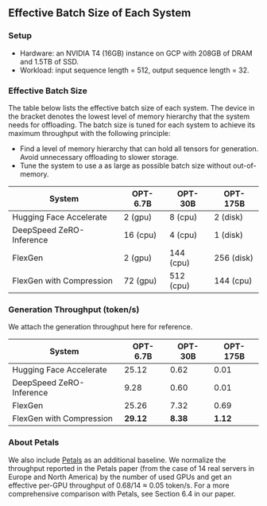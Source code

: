 ## Effective Batch Size of Each System

### Setup
- Hardware: an NVIDIA T4 (16GB) instance on GCP with 208GB of DRAM and 1.5TB of SSD.  
- Workload: input sequence length = 512, output sequence length = 32.

### Effective Batch Size

The table below lists the effective batch size of each system.
The device in the bracket denotes the lowest level of memory hierarchy that the system needs for offloading.
The batch size is tuned for each system to achieve its maximum throughput with the following principle:
- Find a level of memory hierarchy that can hold all tensors for generation. Avoid unnecessary offloading to slower storage.
- Tune the system to use a as large as possible batch size without out-of-memory.

| System | OPT-6.7B | OPT-30B | OPT-175B |
| ------ | -------- | ------- | -------- |
| Hugging Face Accelerate  | 2  (gpu) | 8 (cpu)   | 2 (disk)   |
| DeepSpeed ZeRO-Inference | 16 (cpu) | 4 (cpu)   | 1 (disk)   |
| FlexGen                  | 2  (gpu) | 144 (cpu) | 256 (disk) |
| FlexGen with Compression | 72 (gpu) | 512 (cpu) | 144 (cpu)  |

### Generation Throughput (token/s)
We attach the generation throughput here for reference.

| System | OPT-6.7B | OPT-30B | OPT-175B |
| ------ | -------- | ------- | -------- |
| Hugging Face Accelerate   | 25.12 | 0.62 | 0.01 |
| DeepSpeed ZeRO-Inference | 9.28  | 0.60 | 0.01 |
| FlexGen                  | 25.26 | 7.32 | 0.69 |
| FlexGen with Compression | **29.12** | **8.38** | **1.12** |

### About Petals
We also include [Petals](https://arxiv.org/abs/2209.01188) as an additional baseline.
We normalize the throughput reported in the Petals paper (from the case of 14 real servers in Europe and North America) by the number of used GPUs and get an effective per-GPU throughput of 0.68/14 ≈ 0.05 token/s.
For a more comprehensive comparison with Petals, see Section 6.4 in our paper.
